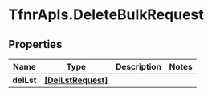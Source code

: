 # TfnrApIs.DeleteBulkRequest

## Properties
Name | Type | Description | Notes
------------ | ------------- | ------------- | -------------
**delLst** | [**[DelLstRequest]**](DelLstRequest.md) |  | 


